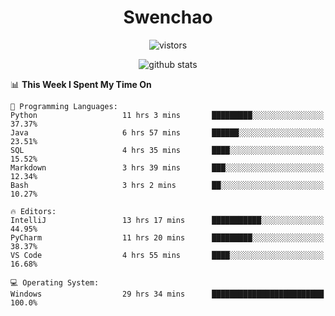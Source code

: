 <h1 align="center">Swenchao</h3>

<p align="center">
  <img src="https://visitor-badge.glitch.me/badge?page_id=Swenchao" alt="vistors" />
</p>

<p align="center">
  <img src="https://github-readme-stats.vercel.app/api?username=Swenchao&count_private=true&show_icons=true&theme=vue-dark&hide_title=true" alt="github stats" />
</p>

<!--START_SECTION:waka-->
📊 **This Week I Spent My Time On** 

```text
💬 Programming Languages: 
Python                   11 hrs 3 mins       █████████░░░░░░░░░░░░░░░░   37.37% 
Java                     6 hrs 57 mins       ██████░░░░░░░░░░░░░░░░░░░   23.51% 
SQL                      4 hrs 35 mins       ████░░░░░░░░░░░░░░░░░░░░░   15.52% 
Markdown                 3 hrs 39 mins       ███░░░░░░░░░░░░░░░░░░░░░░   12.34% 
Bash                     3 hrs 2 mins        ██░░░░░░░░░░░░░░░░░░░░░░░   10.27%

🔥 Editors: 
IntelliJ                 13 hrs 17 mins      ███████████░░░░░░░░░░░░░░   44.95% 
PyCharm                  11 hrs 20 mins      █████████░░░░░░░░░░░░░░░░   38.37% 
VS Code                  4 hrs 55 mins       ████░░░░░░░░░░░░░░░░░░░░░   16.68%

💻 Operating System: 
Windows                  29 hrs 34 mins      █████████████████████████   100.0%

```


<!--END_SECTION:waka-->
